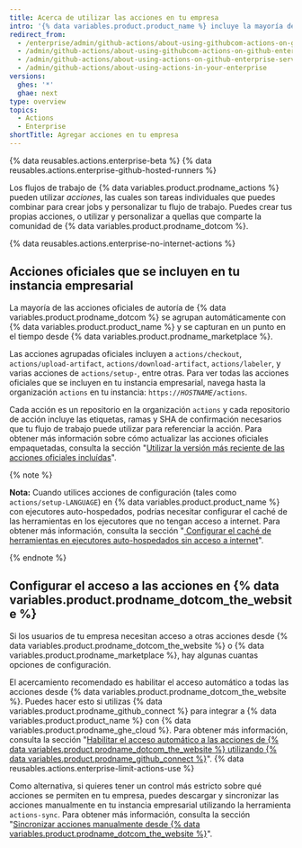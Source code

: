 ```yaml
---
title: Acerca de utilizar las acciones en tu empresa
intro: '{% data variables.product.product_name %} incluye la mayoría de las acciones de autoría de {% data variables.product.prodname_dotcom %}, y tiene opciones para habilitar el acceso a otras acciones de {% data variables.product.prodname_dotcom_the_website %} y de {% data variables.product.prodname_marketplace %}.'
redirect_from:
  - /enterprise/admin/github-actions/about-using-githubcom-actions-on-github-enterprise-server
  - /admin/github-actions/about-using-githubcom-actions-on-github-enterprise-server
  - /admin/github-actions/about-using-actions-on-github-enterprise-server
  - /admin/github-actions/about-using-actions-in-your-enterprise
versions:
  ghes: '*'
  ghae: next
type: overview
topics:
  - Actions
  - Enterprise
shortTitle: Agregar acciones en tu empresa
---
```


{% data reusables.actions.enterprise-beta %}
{% data reusables.actions.enterprise-github-hosted-runners %}

Los flujos de trabajo de {% data variables.product.prodname_actions %} pueden utilizar _acciones_, las cuales son tareas individuales que puedes combinar para crear jobs y personalizar tu flujo de trabajo. Puedes crear tus propias acciones, o utilizar y personalizar a quellas que comparte la comunidad de {% data variables.product.prodname_dotcom %}.

{% data reusables.actions.enterprise-no-internet-actions %}

## Acciones oficiales que se incluyen en tu instancia empresarial

La mayoría de las acciones oficiales de autoría de {% data variables.product.prodname_dotcom %} se agrupan automáticamente con {% data variables.product.product_name %} y se capturan en un punto en el tiempo desde {% data variables.product.prodname_marketplace %}.

Las acciones agrupadas oficiales incluyen a `actions/checkout`, `actions/upload-artifact`, `actions/download-artifact`, `actions/labeler`, y varias acciones de `actions/setup-`, entre otras. Para ver todas las acciones oficiales que se incluyen en tu instancia empresarial, navega hasta la organización `actions` en tu instancia: <code>https://<em>HOSTNAME</em>/actions</code>.

Cada acción es un repositorio en la organización `actions` y cada repositorio de acción incluye las etiquetas, ramas y SHA de confirmación necesarios que tu flujo de trabajo puede utilizar para referenciar la acción. Para obtener más información sobre cómo actualizar las acciones oficiales empaquetadas, consulta la sección "[Utilizar la versión más reciente de las acciones oficiales incluídas](/admin/github-actions/using-the-latest-version-of-the-official-bundled-actions)".

{% note %}

**Nota:** Cuando utilices acciones de configuración (tales como `actions/setup-LANGUAGE`) en {% data variables.product.product_name %} con ejecutores auto-hospedados, podrías necesitar configurar el caché de las herramientas en los ejecutores que no tengan acceso a internet. Para obtener más información, consulta la sección "[ Configurar el caché de herramientas en ejecutores auto-hospedados sin acceso a internet](/enterprise/admin/github-actions/setting-up-the-tool-cache-on-self-hosted-runners-without-internet-access)".

{% endnote %}

## Configurar el acceso a las acciones en {% data variables.product.prodname_dotcom_the_website %}

Si los usuarios de tu empresa necesitan acceso a otras acciones desde {% data variables.product.prodname_dotcom_the_website %} o {% data variables.product.prodname_marketplace %}, hay algunas cuantas opciones de configuración.

El acercamiento recomendado es habilitar el acceso automático a todas las acciones desde {% data variables.product.prodname_dotcom_the_website %}. Puedes hacer esto si utilizas {% data variables.product.prodname_github_connect %} para integrar a {% data variables.product.product_name %} con {% data variables.product.prodname_ghe_cloud %}. Para obtener más información, consulta la sección "[Habilitar el acceso automático a las acciones de {% data variables.product.prodname_dotcom_the_website %} utilizando {% data variables.product.prodname_github_connect %}](/enterprise/admin/github-actions/enabling-automatic-access-to-githubcom-actions-using-github-connect)". {% data reusables.actions.enterprise-limit-actions-use %}

Como alternativa, si quieres tener un control más estricto sobre qué acciones se permiten en tu empresa, puedes descargar y sincronizar las acciones manualmente en tu instancia empresarial utilizando la herramienta `actions-sync`. Para obtener más información, consulta la sección "[Sincronizar acciones manualmente desde {% data variables.product.prodname_dotcom_the_website %}](/enterprise/admin/github-actions/manually-syncing-actions-from-githubcom)".
